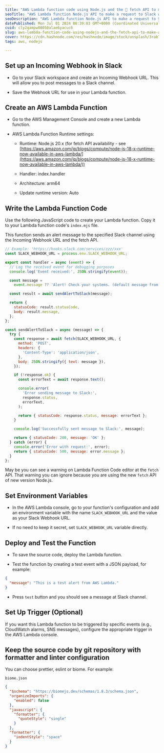 ```yaml
---
title: "AWS Lambda function code using Node.js and the 🐬 fetch API to make a POST request to the Slack webhook URL"
seoTitle: "AWS Lambda function Node.js API to make a request to Slack webhook URL"
seoDescription: "AWS Lambda function Node.js API to make a request to Slack webhook URL"
datePublished: Mon Jul 01 2024 08:39:03 GMT+0000 (Coordinated Universal Time)
cuid: cly2qampw00050alae6yacuc6
slug: aws-lambda-function-code-using-nodejs-and-the-fetch-api-to-make-a-post-request-to-the-slack-webhook-url
cover: https://cdn.hashnode.com/res/hashnode/image/stock/unsplash/3rabTGLccwc/upload/b5b6e1579e1a121e8e08d01da9ce6dfa.jpeg
tags: aws, nodejs

---
```


## Set up an Incoming Webhook in Slack

* Go to your Slack workspace and create an Incoming Webhook URL. This will allow you to post messages to a Slack channel.
    
* Save the Webhook URL for use in your Lambda function.
    

## Create an AWS Lambda Function

* Go to the AWS Management Console and create a new Lambda function.
    
* AWS Lambda Function Runtime settings:
    
    * Runtime: Node.js 20.x (for fetch API availability - see [https://aws.amazon.com/jp/blogs/compute/node-js-18-x-runtime-now-available-in-aws-lambda/](https://aws.amazon.com/jp/blogs/compute/node-js-18-x-runtime-now-available-in-aws-lambda/))
        
    * Handler: index.handler
        
    * Architecture: arm64
        
    * Update runtime version: Auto
        

## Write the Lambda Function Code

Use the following JavaScript code to create your Lambda function. Copy it to your Lambda function code's `index.mjs` file.

This function sends an alert message to the specified Slack channel using the Incoming Webhook URL and the fetch API.

```javascript
// Example: 'https://hooks.slack.com/services/zzz/xxx'
const SLACK_WEBHOOK_URL = process.env.SLACK_WEBHOOK_URL;

export const handler = async (event) => {
  // Log the received event for debugging purposes
  console.log('Event received:', JSON.stringify(event));

  const message =
    event.message ?? 'Alert! Check your systems. (default message from Lambda)';

  const result = await sendAlertToSlack(message);

  return {
    statusCode: result.statusCode,
    body: result.message,
  };
};

const sendAlertToSlack = async (message) => {
  try {
    const response = await fetch(SLACK_WEBHOOK_URL, {
      method: 'POST',
      headers: {
        'Content-Type': 'application/json',
      },
      body: JSON.stringify({ text: message }),
    });

    if (!response.ok) {
      const errorText = await response.text();

      console.error(
        'Error sending message to Slack:',
        response.status,
        errorText,
      );

      return { statusCode: response.status, message: errorText };
    }

    console.log('Successfully sent message to Slack:', message);

    return { statusCode: 200, message: 'OK' };
  } catch (error) {
    console.error('Error with request:', error);
    return { statusCode: 500, message: error.message };
  }
};
```

May be you can see a warning on Lambda Function Code editor at the `fetch` API. That warning you can ignore because you are using the new `fetch` API of new version Node.js.

## Set Environment Variables

* In the AWS Lambda console, go to your function's configuration and add an environment variable with the name `SLACK_WEBHOOK_URL` and the value as your Slack Webhook URL.
    
* If no need to keep it secret, set `SLACK_WEBHOOK_URL` variable directly.
    

## Deploy and Test the Function

* To save the source code, deploy the Lambda function.
    
* Test the function by creating a test event with a JSON payload, for example:
    

```json
{
  "message": "This is a test alert from AWS Lambda."
}
```

* Press `test` button and you should see a message at Slack channel.
    

## Set Up Trigger (Optional)

If you want this Lambda function to be triggered by specific events (e.g., CloudWatch alarms, SNS messages), configure the appropriate trigger in the AWS Lambda console.

## Keep the source code by git repository with formatter and linter configuration

You can choose prettier, eslint or biome. For example:

`biome.json`

```json
{
  "$schema": "https://biomejs.dev/schemas/1.8.3/schema.json",
  "organizeImports": {
    "enabled": false
  },
  "javascript": {
    "formatter": {
      "quoteStyle": "single"
    }
  },
  "formatter": {
    "indentStyle": "space"
  }
}
```